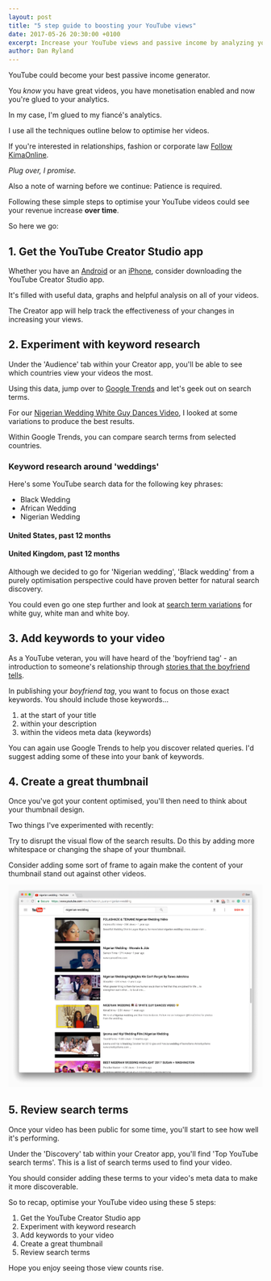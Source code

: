 ```yaml
---
layout: post
title: "5 step guide to boosting your YouTube views"
date: 2017-05-26 20:30:00 +0100
excerpt: Increase your YouTube views and passive income by analyzing your analytics and applying keyword research to your videos.
author: Dan Ryland
---
```

YouTube could become your best passive income generator.

You _know_ you have great videos, you have monetisation enabled and now you're glued to your analytics.

In my case, I'm glued to my fiancé's analytics.

I use all the techniques outline below to optimise her videos.

If you're interested in relationships, fashion or corporate law [Follow KimaOnline](https://www.youtube.com/user/KimaOnline).

_Plug over, I promise._

Also a note of warning before we continue: Patience is required.

Following these simple steps to optimise your YouTube videos could see your revenue increase **over time**.

So here we go:

## 1. Get the YouTube Creator Studio app ##

Whether you have an [Android](https://play.google.com/store/apps/details?id=com.google.android.apps.youtube.creator&referrer=utm_source%3Dyoutube_hc) or an [iPhone](https://itunes.apple.com/us/app/apple-store/id888530356?pt=9008&ct=youtube_hc&mt=8), consider downloading the YouTube Creator Studio app.

It's filled with useful data, graphs and helpful analysis on all of your videos.

The Creator app will help track the effectiveness of your changes in increasing your views.

## 2. Experiment with keyword research ##

Under the 'Audience' tab within your Creator app, you'll be able to see which countries view your videos the most.

Using this data, jump over to [Google Trends](https://trends.google.co.uk/trends/) and let's geek out on search terms.

For our [Nigerian Wedding White Guy Dances Video](https://www.youtube.com/watch?v=qqlV7gYPvOg), I looked at some variations to produce the best results.

Within Google Trends, you can compare search terms from selected countries.

### Keyword research around 'weddings' ###

Here's some YouTube search data for the following key phrases:

- Black Wedding
- African Wedding
- Nigerian Wedding

#### United States, past 12 months ####

<script type="text/javascript" src="https://ssl.gstatic.com/trends_nrtr/1015_RC10/embed_loader.js"></script> <script type="text/javascript"> trends.embed.renderExploreWidget("TIMESERIES", {"comparisonItem":[{"keyword":"black wedding","geo":"US","time":"today 12-m"},{"keyword":"african wedding","geo":"US","time":"today 12-m"},{"keyword":"nigerian wedding","geo":"US","time":"today 12-m"}],"category":0,"property":"youtube"}, {"exploreQuery":"date=today%2012-m&geo=US&gprop=youtube&q=black%20wedding,african%20wedding,nigerian%20wedding","guestPath":"https://trends.google.co.uk:443/trends/embed/"}); </script>


#### United Kingdom, past 12 months ####

<script type="text/javascript" src="https://ssl.gstatic.com/trends_nrtr/1015_RC10/embed_loader.js"></script> <script type="text/javascript"> trends.embed.renderExploreWidget("TIMESERIES", {"comparisonItem":[{"keyword":"black wedding","geo":"GB","time":"today 12-m"},{"keyword":"african wedding","geo":"GB","time":"today 12-m"},{"keyword":"nigerian wedding","geo":"GB","time":"today 12-m"}],"category":0,"property":"youtube"}, {"exploreQuery":"date=today%2012-m&geo=GB&gprop=youtube&q=black%20wedding,african%20wedding,nigerian%20wedding","guestPath":"https://trends.google.co.uk:443/trends/embed/"}); </script>

Although we decided to go for 'Nigerian wedding', 'Black wedding' from a purely optimisation perspective could have proven better for natural search discovery.

You could even go one step further and look at [search term variations](https://trends.google.co.uk/trends/explore?date=today%2012-m&geo=US&gprop=youtube&q=white%20guy,white%20man,white%20boy) for white guy, white man and white boy.

## 3. Add keywords to your video ##

As a YouTube veteran, you will have heard of the 'boyfriend tag' - an introduction to someone's relationship through [stories that the boyfriend tells](https://www.youtube.com/watch?v=pSKcp4dRT54).

In publishing your _boyfriend tag_, you want to focus on those exact keywords. You should include those keywords...

1. at the start of your title
2. within your description
3. within the videos meta data (keywords)

You can again use Google Trends to help you discover related queries. I'd suggest adding some of these into your bank of keywords.

## 4. Create a great thumbnail ##

Once you've got your content optimised, you'll then need to think about your thumbnail design.

Two things I've experimented with recently:

Try to disrupt the visual flow of the search results. Do this by adding more whitespace or changing the shape of your thumbnail.

Consider adding some sort of frame to again make the content of your thumbnail stand out against other videos.

![YouTube thumbnail design](/assets/img/youtube-thumbnail-design-dan-ryland.png)

## 5. Review search terms ##

Once your video has been public for some time, you'll start to see how well it's performing.

Under the 'Discovery' tab within your Creator app, you'll find 'Top YouTube search terms'. This is a list of search terms used to find your video.

You should consider adding these terms to your video's meta data to make it more discoverable.

So to recap, optimise your YouTube video using these 5 steps:

1. Get the YouTube Creator Studio app
2. Experiment with keyword research
3. Add keywords to your video
4. Create a great thumbnail
5. Review search terms

Hope you enjoy seeing those view counts rise.